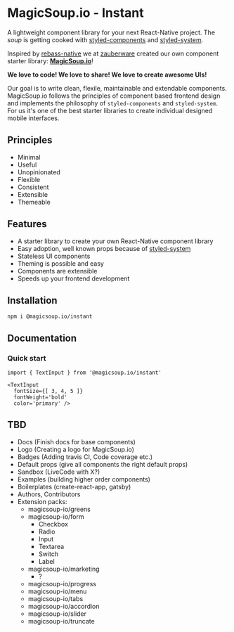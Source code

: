 

# MagicSoup.io - Instant

A lightweight component library for your next React-Native project. The *soup* is getting cooked with [styled-components](https://github.com/styled-components/styled-components) and [styled-system](https://github.com/jxnblk/styled-system).

Inspired by [rebass-native](https://github.com/Hermanya/rebass-native) we at [zauberware](https://www.zauberware.com) created our own component starter library: **[MagicSoup.io](https://magicsoup.io)**!

**We love to code! We love to share! We love to create awesome UIs!**

Our goal is to write clean, flexile, maintainable and extendable components. MagicSoup.io follows the principles of component based frontend design and implements the philosophy of `styled-components` and `styled-system`. For us it's one of the best starter libraries to create individual designed mobile interfaces.


## Principles

- Minimal
- Useful
- Unopinionated
- Flexible
- Consistent
- Extensible
- Themeable

## Features

- A starter library to create your own React-Native component library
- Easy adoption, well known props because of [styled-system](https://github.com/jxnblk/styled-system) 
- Stateless UI components
- Theming is possible and easy
- Components are extensible
- Speeds up your frontend development

## Installation

`npm i @magicsoup.io/instant`

## Documentation

### Quick start
`import { TextInput } from '@magicsoup.io/instant'`

```
<TextInput
  fontSize={[ 3, 4, 5 ]}
  fontWeight='bold'
  color='primary' />
```

## TBD
- Docs (Finish docs for base components)
- Logo (Creating a logo for MagicSoup.io)
- Badges (Adding travis CI, Code coverage etc.)
- Default props (give all components the right default props)
- Sandbox (LiveCode with X?)
- Examples (building higher order components)
- Boilerplates (create-react-app, gatsby)
- Authors, Contributors
- Extension packs:
  - magicsoup-io/greens
  - magicsoup-io/form
    - Checkbox
    - Radio
    - Input
    - Textarea
    - Switch
    - Label
  - magicsoup-io/marketing
    - ?
  - magicsoup-io/progress
  - magicsoup-io/menu
  - magicsoup-io/tabs
  - magicsoup-io/accordion
  - magicsoup-io/slider
  - magicsoup-io/truncate
